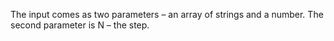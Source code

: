 The input comes as two parameters – an array of strings and a number. The second parameter is N – the step.


